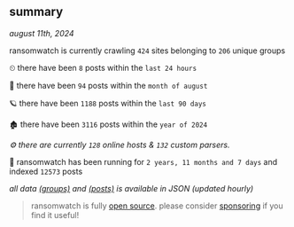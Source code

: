 
## summary
_august 11th, 2024_

ransomwatch is currently crawling `424` sites belonging to `206` unique groups

⏲ there have been `8` posts within the `last 24 hours`

🦈 there have been `94` posts within the `month of august`

🪐 there have been `1188` posts within the `last 90 days`

🏚 there have been `3116` posts within the `year of 2024`

_⚙️ there are currently `128` online hosts & `132` custom parsers._

🦕 ransomwatch has been running for `2 years, 11 months and 7 days` and indexed `12573` posts

_all data  [(groups)](http://ransomwhat.telemetry.ltd/groups) and [(posts)](http://ransomwhat.telemetry.ltd/posts) is available in JSON (updated hourly)_

> ransomwatch is fully [open source](https://github.com/joshhighet/ransomwatch#ransomwatch--). please consider [sponsoring](https://github.com/sponsors/joshhighet) if you find it useful!
